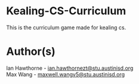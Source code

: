 # Kealing-CS-Curriculum
This is the curriculum game made for kealing cs.

# Author(s)
Ian Hawthorne - ian.hawthornezt@stu.austinisd.org\
Max Wang - maxwell.wangv5@stu.austinisd.org

<!-- hey ian if nobody can email school addresses why are they even here -->
